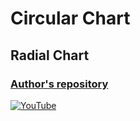 # Circular Chart
## Radial Chart

### [Author's repository](https://github.com/TheTechDesigner/CircularChart-RadialChart)

[![YouTube](https://img.youtube.com/vi/wvkeXt9Bw00/0.jpg)](https://youtu.be/wvkeXt9Bw00 "Circular Chart [ Radial Chart ] Useful Widget in Flutter")